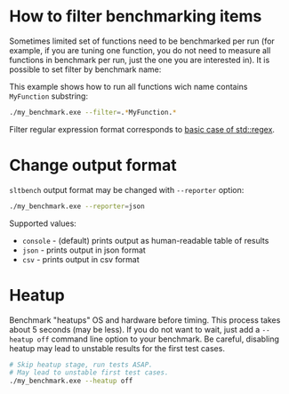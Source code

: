 # How to filter benchmarking items

Sometimes limited set of functions need to be benchmarked per run
(for example, if you are tuning one function, you do not need to measure
all functions in benchmark per run, just the one you are interested in).
It is possible to set filter by benchmark name:

This example shows how to run all functions wich name contains `MyFunction` substring:
```sh
./my_benchmark.exe --filter=.*MyFunction.*
```

Filter regular expression format corresponds to [basic case of std::regex](http://en.cppreference.com/w/cpp/regex/syntax_option_type).


# Change output format

`sltbench` output format may be changed with `--reporter` option:

```sh
./my_benchmark.exe --reporter=json
```

Supported values:
* `console` - (default) prints output as human-readable table of results
* `json` - prints output in json format
* `csv` - prints output in csv format


# Heatup

Benchmark "heatups" OS and hardware before timing. This process takes about
5 seconds (may be less). If you do not want to wait, just add a `--heatup off`
command line option to your benchmark. Be careful, disabling heatup may lead to
unstable results for the first test cases.
```bash
# Skip heatup stage, run tests ASAP.
# May lead to unstable first test cases.
./my_benchmark.exe --heatup off
```
